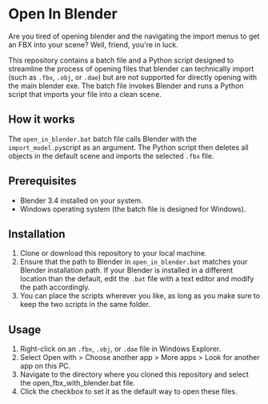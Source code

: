# Open In Blender

Are you tired of opening blender and the navigating the import menus to get an FBX into your scene? Well, friend, you're in luck.

This repository contains a batch file and a Python script designed to streamline the process of opening files that blender can technically import (such as `.fbx`, `.obj`, or `.dae`) but are not supported for directly opening with the main blender exe. The batch file invokes Blender and runs a Python script that imports your file into a clean scene.

## How it works

The `open_in_blender.bat` batch file calls Blender with the `import_model.py`script as an argument. The Python script then deletes all objects in the default scene and imports the selected `.fbx` file.

## Prerequisites

- Blender 3.4 installed on your system.
- Windows operating system (the batch file is designed for Windows).

## Installation

1. Clone or download this repository to your local machine.
2. Ensure that the path to Blender in `open_in_blender.bat` matches your Blender installation path. If your Blender is installed in a different location than the default, edit the `.bat` file with a text editor and modify the path accordingly.
3. You can place the scripts wherever you like, as long as you make sure to keep the two scripts in the same folder.

## Usage

1. Right-click on an `.fbx`, `.obj`, or `.dae` file in Windows Explorer.
2. Select Open with > Choose another app > More apps > Look for another app on this PC.
3. Navigate to the directory where you cloned this repository and select the open_fbx_with_blender.bat file.
4. Click the checkbox to set it as the default way to open these files.